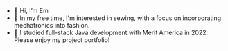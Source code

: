 - 👋 Hi, I’m Em
- 👀 In my free time, I'm interested in sewing, with a focus on incorporating mechatronics into fashion.
- 🌱 I studied full-stack Java development with Merit America in 2022. Please enjoy my project portfolio!
<!---
eckoup/eckoup is a ✨ special ✨ repository because its `README.md` (this file) appears on your GitHub profile.
You can click the Preview link to take a look at your changes.
--->
